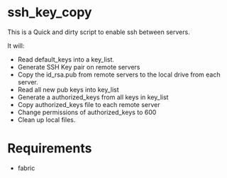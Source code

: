 # ssh_key_copy

This is a Quick and dirty script to enable ssh between servers.

It will:

- Read default_keys into a key_list.
- Generate SSH Key pair on remote servers
- Copy the id_rsa.pub from remote servers to the local drive from each server.
- Read all new pub keys into key_list
- Generate a authorized_keys from all keys in key_list
- Copy authorized_keys file to each remote server
- Change permissions of authorized_keys to 600
- Clean up local files.

# Requirements
- fabric